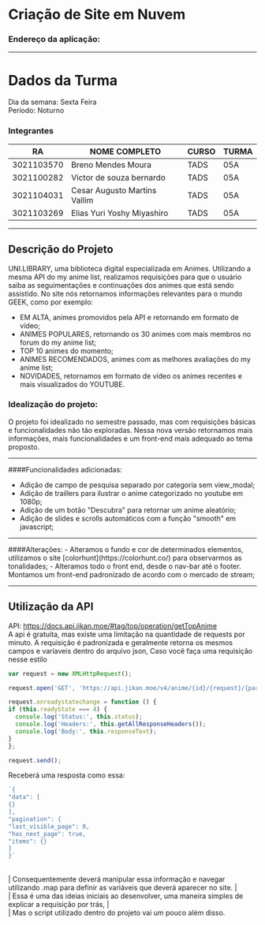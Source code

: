 # Criação de Site em Nuvem
### Endereço da aplicação: 

<HR>

# Dados da Turma <br>
Dia da semana: Sexta Feira <br>
Período: Noturno <br>

### Integrantes

|RA| NOME COMPLETO| CURSO | TURMA |
| ------------ | ------------ | ------------ | ------------ |
|3021103570|Breno Mendes Moura|TADS|05A|
|3021100282|Victor de souza bernardo|TADS|05A|
|3021104031|Cesar Augusto Martins Vallim|TADS|05A|
|3021103269|Elias Yuri Yoshy Miyashiro|TADS|05A|


<hr>

## Descrição do Projeto
UNI.LIBRARY, uma biblioteca digital especializada em Animes. Utilizando a mesma API do my anime list, realizamos requisições para que o usuário saiba as seguimentações e continuações dos animes que está sendo assistido. 
  No site nós retornamos informações relevantes para o mundo GEEK, como por exemplo:
  - EM ALTA, animes promovidos pela API e retornando em formato de vídeo;
  - ANIMES POPULARES, retornando os 30 animes com mais membros no forum do my anime list;
  - TOP 10 animes do momento;
  - ANIMES RECOMENDADOS, animes com as melhores avaliações do my anime list;
  - NOVIDADES, retornamos em formato de vídeo os animes recentes e mais visualizados do YOUTUBE.
  
 ### Idealização do projeto:
 O projeto foi idealizado no semestre passado, mas com requisições básicas e funcionalidades não tão exploradas. Nessa nova versão retornamos mais informações, mais funcionalidades e um front-end mais adequado ao tema proposto.
  
<hr>
  
####Funcionalidades adicionadas:
- Adição de campo de pesquisa separado por categoria sem view_modal;
- Adição de traillers para ilustrar o anime categorizado no youtube em 1080p;
- Adição de um botão "Descubra" para retornar um anime aleatório;
- Adição de slides e scrolls automáticos com a função "smooth" em javascript;
<hr>
####Alterações:
- Alteramos o fundo e cor de determinados elementos, utilizamos o site [colorhunt](https://colorhunt.co/) para observarmos as tonalidades;
- Alteramos todo o front end, desde o nav-bar até o footer. Montamos um front-end padronizado de acordo com o mercado de stream;


<hr>
  
## Utilização da API
  API: https://docs.api.jikan.moe/#tag/top/operation/getTopAnime
  <br>
  A api é gratuita, mas existe uma limitação na quantidade de requests por minuto.
  A requisição é padronizada e geralmente retorna os mesmos campos e varíaveis dentro do arquivo json,
  Caso você faça uma requisição nesse estilo
  ```javascript
var request = new XMLHttpRequest();

request.open('GET', 'https://api.jikan.moe/v4/anime/{id}/{request}/{parameter}');

request.onreadystatechange = function () {
  if (this.readyState === 4) {
    console.log('Status:', this.status);
    console.log('Headers:', this.getAllResponseHeaders());
    console.log('Body:', this.responseText);
  }
};

request.send();
```
  
  Receberá uma resposta como essa:
```javascript
`{
"data": [
{}
],
"pagination": {
"last_visible_page": 0,
"has_next_page": true,
"items": {}
}
}`
```
  
<br>
| Consequentemente deverá manipular essa informação e navegar utilizando .map para definir as variáveis que deverá aparecer no site.
| <br>
| Essa é uma das ideias iniciais ao desenvolver, uma maneira simples de explicar a requisição por trás,
| <br>
| Mas o script utilizado dentro do projeto vai um pouco além disso.
  
  


